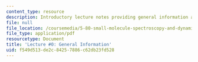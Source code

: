```yaml
---
content_type: resource
description: Introductory lecture notes providing general information about the course.
file: null
file_location: /coursemedia/5-80-small-molecule-spectroscopy-and-dynamics-fall-2008/f549d513de2c84257886c62db23fd528_00_580ln_08.pdf
file_type: application/pdf
resourcetype: Document
title: 'Lecture #0: General Information'
uid: f549d513-de2c-8425-7886-c62db23fd528
---
```

